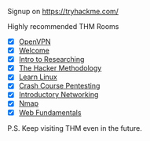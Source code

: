 Signup on https://tryhackme.com/

Highly recommended THM Rooms

- [x]	[OpenVPN](https://tryhackme.com/room/openvpn)
- [x]	[Welcome]( https://tryhackme.com/jr/welcome)
- [x]	[Intro to Researching](https://tryhackme.com/room/introtoresearch)
- [x]	[The Hacker Methodology](https://tryhackme.com/room/hackermethodology)
- [x]	[Learn Linux](https://tryhackme.com/module/linux-fundamentals)
- [x]	[Crash Course Pentesting](https://tryhackme.com/room/ccpentesting)
- [x]	[Introductory Networking](https://tryhackme.com/room/introtonetworking)
- [x]	[Nmap](https://tryhackme.com/room/furthernmap)
- [x]	[Web Fundamentals](https://tryhackme.com/room/webfundamentals)

P.S. Keep visiting THM even in the future. 
